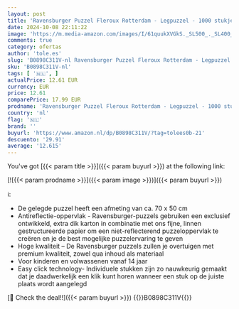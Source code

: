 ```yaml
---
layout: post
title: 'Ravensburger Puzzel Fleroux Rotterdam - Legpuzzel - 1000 stukjes'
date: 2024-10-08 22:11:22
image: 'https://m.media-amazon.com/images/I/61quukXVGkS._SL500_._SL400_.jpg'
comments: true
category: ofertas
author: 'tole.es'
slug: 'B0898C311V-nl Ravensburger Puzzel Fleroux Rotterdam - Legpuzzel - 1000...'
sku: 'B0898C311V-nl'
tags: [ '🇳🇱', ]
actualPrice: 12.61 EUR
currency: EUR
price: 12.61
comparePrice: 17.99 EUR
prodname: 'Ravensburger Puzzel Fleroux Rotterdam - Legpuzzel - 1000 stukjes'
country: 'nl'
flag: '🇳🇱'
brand: ''
buyurl: 'https://www.amazon.nl/dp/B0898C311V/?tag=tolees0b-21'
descuento: '29.91'
average: '12.615'
---
```


You've got [{{< param title >}}]({{< param buyurl >}}) at the following link:

[![{{< param prodname >}}]({{< param image >}})]({{< param buyurl >}})

ℹ️:

- De gelegde puzzel heeft een afmeting van ca. 70 x 50 cm
- Antireflectie-oppervlak - Ravensburger-puzzels gebruiken een exclusief ontwikkeld, extra dik karton in combinatie met ons fijne, linnen gestructureerde papier om een ​​niet-reflecterend puzzeloppervlak te creëren en je de best mogelijke puzzelervaring te geven
- Hoge kwaliteit – De Ravensburger puzzels zullen je overtuigen met premium kwaliteit, zowel qua inhoud als materiaal
- Voor kinderen en volwassenen vanaf 14 jaar
- Easy click technology- Individuele stukken zijn zo nauwkeurig gemaakt dat je daadwerkelijk een klik kunt horen wanneer een stuk op de juiste plaats wordt aangelegd

[🛒 Check the deal!!]({{< param buyurl >}})
{{<world>}}B0898C311V{{</world>}}
